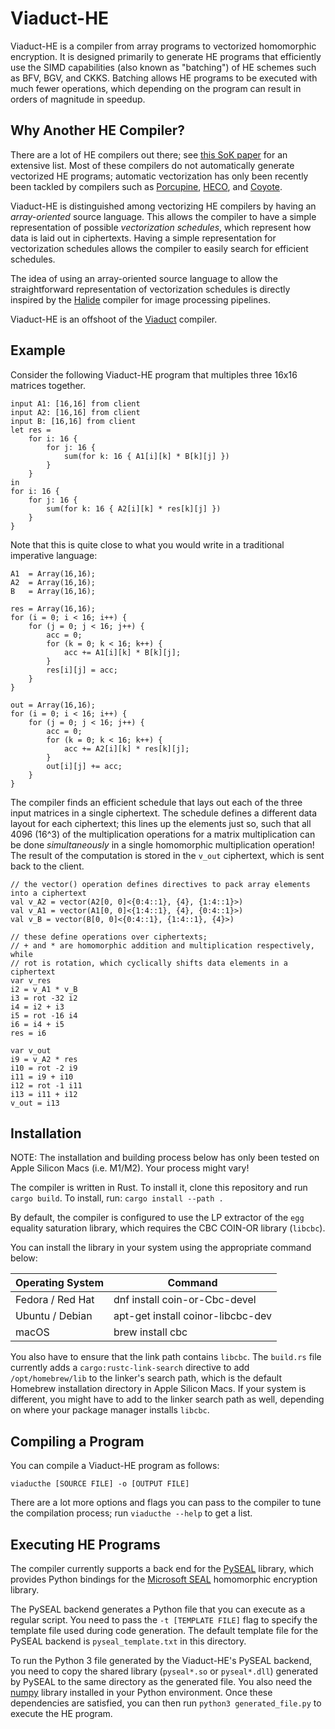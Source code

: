 # Viaduct-HE

Viaduct-HE is a compiler from array programs to vectorized homomorphic encryption.
It is designed primarily to generate HE programs that efficiently use the
SIMD capabilities (also known as "batching") of HE schemes such as BFV, BGV, and
CKKS. Batching allows HE programs to be executed with much fewer operations,
which depending on the program can result in orders of magnitude in speedup.

## Why Another HE Compiler?

There are a lot of HE compilers out there; see
[this SoK paper](https://arxiv.org/pdf/2101.07078.pdf) for an extensive list.
Most of these compilers do not automatically generate vectorized HE programs;
automatic vectorization has only been recently been tackled by compilers
such as
[Porcupine](https://dl.acm.org/doi/abs/10.1145/3453483.3454050),
[HECO](https://arxiv.org/pdf/2202.01649.pdf),
and [Coyote](https://dl.acm.org/doi/10.1145/3582016.3582057).

Viaduct-HE is distinguished among vectorizing HE compilers by having an
*array-oriented* source language. This allows the compiler to have a simple
representation of possible *vectorization schedules*, which represent how
data is laid out in ciphertexts. Having a simple representation for
vectorization schedules allows the compiler to easily search for efficient
schedules.

The idea of using an array-oriented source language to allow the straightforward
representation of vectorization schedules is directly inspired by the
[Halide](https://halide-lang.org/) compiler for image processing pipelines.

Viaduct-HE is an offshoot of the [Viaduct](github.com/apl-cornell/viaduct) compiler.

## Example

Consider the following Viaduct-HE program that multiples three 16x16 matrices
together.

```
input A1: [16,16] from client
input A2: [16,16] from client
input B: [16,16] from client
let res =
    for i: 16 {
        for j: 16 {
            sum(for k: 16 { A1[i][k] * B[k][j] })
        }
    }
in
for i: 16 {
    for j: 16 {
        sum(for k: 16 { A2[i][k] * res[k][j] })
    }
}
```

Note that this is quite close to what you would write in a traditional
imperative language:

```
A1  = Array(16,16);
A2  = Array(16,16);
B   = Array(16,16);

res = Array(16,16);
for (i = 0; i < 16; i++) {
    for (j = 0; j < 16; j++) {
        acc = 0;
        for (k = 0; k < 16; k++) {
            acc += A1[i][k] * B[k][j];
        }
        res[i][j] = acc;
    }
}

out = Array(16,16);
for (i = 0; i < 16; i++) {
    for (j = 0; j < 16; j++) {
        acc = 0;
        for (k = 0; k < 16; k++) {
            acc += A2[i][k] * res[k][j];
        }
        out[i][j] += acc;
    }
}
```

The compiler finds an efficient schedule that lays out each of the three input
matrices in a single ciphertext. The schedule defines a different
data layout for each ciphertext; this lines up the elements just so, such that
all 4096 (16^3) of the multiplication operations for a matrix multiplication can
be done *simultaneously* in a single homomorphic multiplication operation! 
The result of the computation is stored in the `v_out` ciphertext, which is
sent back to the client.

```
// the vector() operation defines directives to pack array elements into a ciphertext
val v_A2 = vector(A2[0, 0]<{0:4::1}, {4}, {1:4::1}>)
val v_A1 = vector(A1[0, 0]<{1:4::1}, {4}, {0:4::1}>)
val v_B = vector(B[0, 0]<{0:4::1}, {1:4::1}, {4}>)

// these define operations over ciphertexts;
// + and * are homomorphic addition and multiplication respectively, while
// rot is rotation, which cyclically shifts data elements in a ciphertext
var v_res
i2 = v_A1 * v_B
i3 = rot -32 i2
i4 = i2 + i3
i5 = rot -16 i4
i6 = i4 + i5
res = i6

var v_out
i9 = v_A2 * res
i10 = rot -2 i9
i11 = i9 + i10
i12 = rot -1 i11
i13 = i11 + i12
v_out = i13
```

## Installation

NOTE: The installation and building process below has only been tested on
Apple Silicon Macs (i.e. M1/M2). Your process might vary!

The compiler is written in Rust. To install it, clone this repository and
run `cargo build`. To install, run: `cargo install --path .`

By default, the compiler is configured to use the LP extractor of the
`egg` equality saturation library, which requires the CBC COIN-OR library
(`libcbc`).

You can install the library in your system using the appropriate command below:

| Operating System  | Command |
|-------------------|---------|
| Fedora / Red Hat	| dnf install coin-or-Cbc-devel |
| Ubuntu / Debian   | apt-get install coinor-libcbc-dev |
| macOS	            | brew install cbc |

You also have to ensure that the link path contains `libcbc`.
The `build.rs` file currently adds a `cargo:rustc-link-search` directive 
to add `/opt/homebrew/lib` to the linker's search path, which is the default
Homebrew installation directory in Apple Silicon Macs. If your system is
different, you might have to add to the linker search path as well, depending on
where your package manager installs `libcbc`.

## Compiling a Program

You can compile a Viaduct-HE program as follows:

```
viaducthe [SOURCE FILE] -o [OUTPUT FILE]
```

There are a lot more options and flags you can pass to the compiler to tune
the compilation process; run `viaducthe --help` to get a list.

## Executing HE Programs

The compiler currently supports a back end for the
[PySEAL](https://github.com/Lab41/PySEAL) library, which provides Python
bindings for the [Microsoft SEAL](https://github.com/microsoft/SEAL)
homomorphic encryption library.

The PySEAL backend generates a Python file that you can execute as a regular
script. You need to pass the `-t [TEMPLATE FILE]` flag to specify the template
file used during code generation. The default template file for the PySEAL
backend is `pyseal_template.txt` in this directory.

To run the Python 3 file generated by the Viaduct-HE's PySEAL backend,
you need to copy the shared library (`pyseal*.so` or `pyseal*.dll`) generated
by PySEAL to the same directory as the generated file. You also need the
[numpy](https://numpy.org/) library installed in your Python environment.
Once these dependencies are satisfied, you can then run
`python3 generated_file.py` to execute the HE program.
